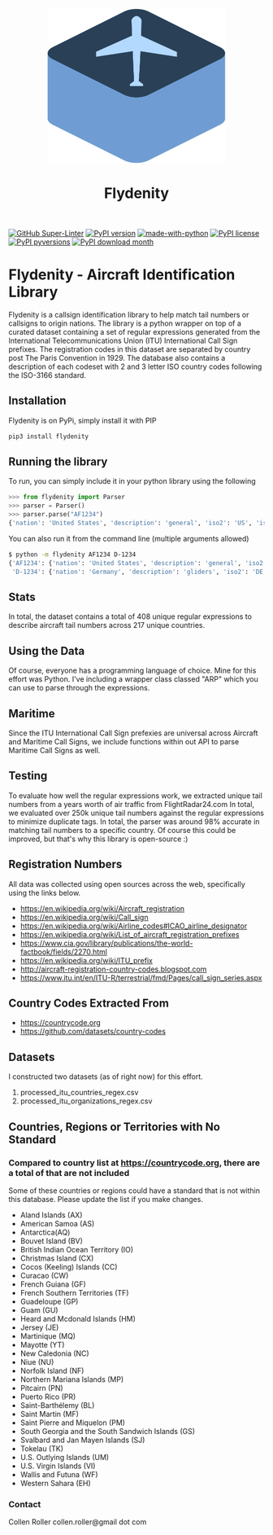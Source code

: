 <p align="center">
  <img src="/images/Box.png" width="350" title="ARP">
</p>

# <div align="center">Flydenity<br /><br />

[![GitHub Super-Linter](https://github.com/Collen-Roller/flydenity/workflows/Lint%20Code%20Base/badge.svg)](https://github.com/marketplace/actions/super-linter)
[![PyPI version](https://badge.fury.io/py/flydenity.svg)](https://badge.fury.io/py/flydenity)
[![made-with-python](https://img.shields.io/badge/Made%20with-Python-1f425f.svg)](https://www.python.org/)
[![PyPI license](https://img.shields.io/pypi/l/ansicolortags.svg)](https://pypi.python.org/pypi/flydenity/)
[![PyPI pyversions](https://img.shields.io/pypi/pyversions/ansicolortags.svg)](https://pypi.python.org/pypi/flydenity/)
[![PyPI download month](https://img.shields.io/pypi/dm/ansicolortags.svg)](https://pypi.python.org/pypi/flydenity/)


# Flydenity - Aircraft Identification Library

Flydenity is a callsign identification library to help match tail numbers or
callsigns to origin nations. The library is a python wrapper on top of a curated
dataset containing a set of regular expressions generated from the
International Telecommunications Union (ITU) International Call Sign prefixes.
The registration codes in this dataset are separated by country post The Paris
Convention in 1929. The database also contains a description of each codeset
with 2 and 3 letter ISO country codes following the ISO-3166 standard.

## Installation

Flydenity is on PyPi, simply install it with PIP

  ```bash
  pip3 install flydenity
  ```

## Running the library

To run, you can simply include it in your python library using the following

  ```python
  >>> from flydenity import Parser
  >>> parser = Parser()
  >>> parser.parse("AF1234")
  {'nation': 'United States', 'description': 'general', 'iso2': 'US', 'iso3': 'USA'}
  ```

You can also run it from the command line (multiple arguments allowed)

  ```bash
  $ python -m flydenity AF1234 D-1234
  {'AF1234': {'nation': 'United States', 'description': 'general', 'iso2': 'US', 'iso3': 'USA'},
   'D-1234': {'nation': 'Germany', 'description': 'gliders', 'iso2': 'DE', 'iso3': 'DEU'}}
  ```

## Stats
In total, the dataset contains a total of 408 unique regular expressions to
describe aircraft tail numbers across 217 unique countries.

## Using the Data
Of course, everyone has a programming language of choice. Mine for this effort
was Python. I've including a wrapper class classed "ARP" which you can use to
parse through the expressions.

## Maritime
Since the ITU International Call Sign prefexies are universal across Aircraft
and Maritime Call Signs, we include functions within out API to parse Maritime
Call Signs as well.

## Testing
To evaluate how well the regular expressions work, we extracted unique tail
numbers from a years worth of air traffic from FlightRadar24.com In total,
we evaluated over 250k unique tail numbers against the regular expressions
to minimize duplicate tags. In total, the parser was around 98% accurate in
matching tail numbers to a specific country. Of course this could be
improved, but that's why this library is open-source :)

## Registration Numbers
All data was collected using open sources across the web, specifically using
the links below.
- <https://en.wikipedia.org/wiki/Aircraft_registration>
- <https://en.wikipedia.org/wiki/Call_sign>
- <https://en.wikipedia.org/wiki/Airline_codes#ICAO_airline_designator>
- <https://en.wikipedia.org/wiki/List_of_aircraft_registration_prefixes>
- <https://www.cia.gov/library/publications/the-world-factbook/fields/2270.html>
- <https://en.wikipedia.org/wiki/ITU_prefix>
- <http://aircraft-registration-country-codes.blogspot.com>
- <https://www.itu.int/en/ITU-R/terrestrial/fmd/Pages/call_sign_series.aspx>

## Country Codes Extracted From
- <https://countrycode.org>
- <https://github.com/datasets/country-codes>

## Datasets
I constructed two datasets (as of right now) for this effort.
1. processed_itu_countries_regex.csv
2. processed_itu_organizations_regex.csv


## Countries, Regions or Territories with No Standard
### Compared to country list at <https://countrycode.org>, there are a total of that are not included
Some of these countries  or regions could have a standard that is not within
this database. Please update the list if you make changes.
- Aland Islands (AX)
- American Samoa (AS)
- Antarctica(AQ)
- Bouvet Island (BV)
- British Indian Ocean Territory (IO)
- Christmas Island (CX)
- Cocos (Keeling) Islands (CC)
- Curacao (CW)
- French Guiana (GF)
- French Southern Territories (TF)
- Guadeloupe (GP)
- Guam (GU)
- Heard and Mcdonald Islands (HM)
- Jersey (JE)
- Martinique (MQ)
- Mayotte (YT)
- New Caledonia (NC)
- Niue (NU)
- Norfolk Island (NF)
- Northern Mariana Islands (MP)
- Pitcairn (PN)
- Puerto Rico (PR)
- Saint-Barthélemy (BL)
- Saint Martin (MF)
- Saint Pierre and Miquelon (PM)
- South Georgia and the South Sandwich Islands (GS)
- Svalbard and Jan Mayen Islands (SJ)
- Tokelau (TK)
- U.S. Outlying Islands (UM)
- U.S. Virgin Islands (VI)
- Wallis and Futuna (WF)
- Western Sahara (EH)


### Contact

Collen Roller
collen.roller@gmail dot com
